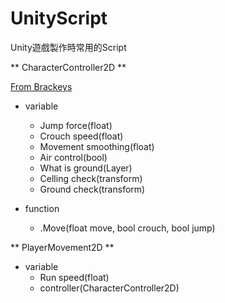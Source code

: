 # UnityScript

Unity遊戲製作時常用的Script

** CharacterController2D **

[From Brackeys](https://github.com/Brackeys/2D-Character-Contro)
- variable
    - Jump force(float)
    - Crouch speed(float)
    - Movement smoothing(float)
    - Air control(bool)
    - What is ground(Layer)
    - Celling check(transform)
    - Ground check(transform)

- function
    - .Move(float move, bool crouch, bool jump)

** PlayerMovement2D **
- variable
    - Run speed(float)
    - controller(CharacterController2D)
